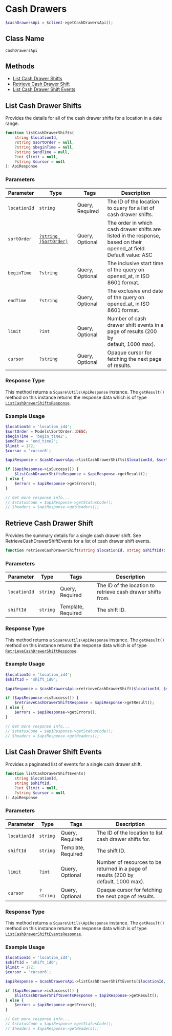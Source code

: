 # Cash Drawers

```php
$cashDrawersApi = $client->getCashDrawersApi();
```

## Class Name

`CashDrawersApi`

## Methods

* [List Cash Drawer Shifts](/doc/cash-drawers.md#list-cash-drawer-shifts)
* [Retrieve Cash Drawer Shift](/doc/cash-drawers.md#retrieve-cash-drawer-shift)
* [List Cash Drawer Shift Events](/doc/cash-drawers.md#list-cash-drawer-shift-events)

## List Cash Drawer Shifts

Provides the details for all of the cash drawer shifts for a location
in a date range.

```php
function listCashDrawerShifts(
    string $locationId,
    ?string $sortOrder = null,
    ?string $beginTime = null,
    ?string $endTime = null,
    ?int $limit = null,
    ?string $cursor = null
): ApiResponse
```

### Parameters

| Parameter | Type | Tags | Description |
|  --- | --- | --- | --- |
| `locationId` | `string` | Query, Required | The ID of the location to query for a list of cash drawer shifts. |
| `sortOrder` | [`?string (SortOrder)`](/doc/models/sort-order.md) | Query, Optional | The order in which cash drawer shifts are listed in the response,<br>based on their opened_at field. Default value: ASC |
| `beginTime` | `?string` | Query, Optional | The inclusive start time of the query on opened_at, in ISO 8601 format. |
| `endTime` | `?string` | Query, Optional | The exclusive end date of the query on opened_at, in ISO 8601 format. |
| `limit` | `?int` | Query, Optional | Number of cash drawer shift events in a page of results (200 by<br>default, 1000 max). |
| `cursor` | `?string` | Query, Optional | Opaque cursor for fetching the next page of results. |

### Response Type

This method returns a `Square\Utils\ApiResponse` instance. The `getResult()` method on this instance returns the response data which is of type [`ListCashDrawerShiftsResponse`](/doc/models/list-cash-drawer-shifts-response.md).

### Example Usage

```php
$locationId = 'location_id4';
$sortOrder = Models\SortOrder::DESC;
$beginTime = 'begin_time2';
$endTime = 'end_time2';
$limit = 172;
$cursor = 'cursor6';

$apiResponse = $cashDrawersApi->listCashDrawerShifts($locationId, $sortOrder, $beginTime, $endTime, $limit, $cursor);

if ($apiResponse->isSuccess()) {
    $listCashDrawerShiftsResponse = $apiResponse->getResult();
} else {
    $errors = $apiResponse->getErrors();
}

// Get more response info...
// $statusCode = $apiResponse->getStatusCode();
// $headers = $apiResponse->getHeaders();
```

## Retrieve Cash Drawer Shift

Provides the summary details for a single cash drawer shift. See
RetrieveCashDrawerShiftEvents for a list of cash drawer shift events.

```php
function retrieveCashDrawerShift(string $locationId, string $shiftId): ApiResponse
```

### Parameters

| Parameter | Type | Tags | Description |
|  --- | --- | --- | --- |
| `locationId` | `string` | Query, Required | The ID of the location to retrieve cash drawer shifts from. |
| `shiftId` | `string` | Template, Required | The shift ID. |

### Response Type

This method returns a `Square\Utils\ApiResponse` instance. The `getResult()` method on this instance returns the response data which is of type [`RetrieveCashDrawerShiftResponse`](/doc/models/retrieve-cash-drawer-shift-response.md).

### Example Usage

```php
$locationId = 'location_id4';
$shiftId = 'shift_id0';

$apiResponse = $cashDrawersApi->retrieveCashDrawerShift($locationId, $shiftId);

if ($apiResponse->isSuccess()) {
    $retrieveCashDrawerShiftResponse = $apiResponse->getResult();
} else {
    $errors = $apiResponse->getErrors();
}

// Get more response info...
// $statusCode = $apiResponse->getStatusCode();
// $headers = $apiResponse->getHeaders();
```

## List Cash Drawer Shift Events

Provides a paginated list of events for a single cash drawer shift.

```php
function listCashDrawerShiftEvents(
    string $locationId,
    string $shiftId,
    ?int $limit = null,
    ?string $cursor = null
): ApiResponse
```

### Parameters

| Parameter | Type | Tags | Description |
|  --- | --- | --- | --- |
| `locationId` | `string` | Query, Required | The ID of the location to list cash drawer shifts for. |
| `shiftId` | `string` | Template, Required | The shift ID. |
| `limit` | `?int` | Query, Optional | Number of resources to be returned in a page of results (200 by<br>default, 1000 max). |
| `cursor` | `?string` | Query, Optional | Opaque cursor for fetching the next page of results. |

### Response Type

This method returns a `Square\Utils\ApiResponse` instance. The `getResult()` method on this instance returns the response data which is of type [`ListCashDrawerShiftEventsResponse`](/doc/models/list-cash-drawer-shift-events-response.md).

### Example Usage

```php
$locationId = 'location_id4';
$shiftId = 'shift_id0';
$limit = 172;
$cursor = 'cursor6';

$apiResponse = $cashDrawersApi->listCashDrawerShiftEvents($locationId, $shiftId, $limit, $cursor);

if ($apiResponse->isSuccess()) {
    $listCashDrawerShiftEventsResponse = $apiResponse->getResult();
} else {
    $errors = $apiResponse->getErrors();
}

// Get more response info...
// $statusCode = $apiResponse->getStatusCode();
// $headers = $apiResponse->getHeaders();
```

